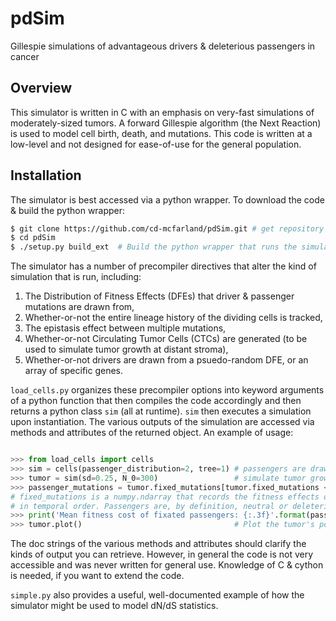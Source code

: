# pdSim
Gillespie simulations of advantageous drivers &amp; deleterious passengers in cancer

## Overview

This simulator is written in C with an emphasis on very-fast simulations of moderately-sized tumors. A forward Gillespie algorithm (the Next Reaction) is used to model cell birth, death, and mutations. This code is written at a low-level and not designed for ease-of-use for the general population. 

## Installation

The simulator is best accessed via a python wrapper. To download the code & build the python wrapper:

```sh
$ git clone https://github.com/cd-mcfarland/pdSim.git # get repository
$ cd pdSim
$ ./setup.py build_ext  # Build the python wrapper that runs the simulator
```
The simulator has a number of precompiler directives that alter the kind of simulation that is run, including: 

1. The Distribution of Fitness Effects (DFEs) that driver & passenger mutations are drawn from,
2. Whether-or-not the entire lineage history of the dividing cells is tracked, 
3. The epistasis effect between multiple mutations, 
4. Whether-or-not Circulating Tumor Cells (CTCs) are generated (to be used to simulate tumor growth at distant stroma),
5. Whether-or-not drivers are drawn from a psuedo-random DFE, or an array of specific genes. 

`load_cells.py` organizes these precompiler options into keyword arguments of a python function that then compiles the code accordingly and then returns a python class `sim` (all at runtime). `sim` then executes a simulation upon instantiation. The various outputs of the simulation are accessed via methods and attributes of the returned object. An example of usage:

```python

>>> from load_cells import cells
>>> sim = cells(passenger_distribution=2, tree=1) # passengers are drawn from a Log-Normal DFE; lineage is tracked
>>> tumor = sim(sd=0.25, N_0=300)                 # simulate tumor growth with non-default values of sd, N_0
>>> passenger_mutations = tumor.fixed_mutations[tumor.fixed_mutations <= 0]  
# fixed_mutations is a numpy.ndarray that records the fitness effects of every mutation that sweeps to fixation
# in temporal order. Passengers are, by definition, neutral or deleterious mutations. 
>>> print('Mean fitness cost of fixated passengers: {:.3f}'.format(passenger_mutations.mean())
>>> tumor.plot()                                  # Plot the tumor's population size versus time.
```

The doc strings of the various methods and attributes should clarify the kinds of output you can retrieve. However, in general the code is not very accessible and was never written for general use. Knowledge of C & cython is needed, if you want to extend the code. 

`simple.py` also provides a useful, well-documented example of how the simulator might be used to model dN/dS statistics.

